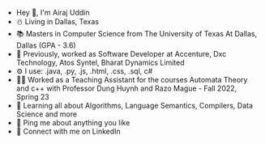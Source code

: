 - Hey 👋, I'm Airaj Uddin
- ☃️ Living in Dallas, Texas
- 📚 Masters in Computer Science from The University of Texas At Dallas, Dallas (GPA - 3.6)
- 🏢 Previously, worked as Software Developer  at Accenture, Dxc Technology, Atos Syntel, Bharat Dynamics Limited
- ⚙️ I use: .java, .py, .js, .html, .css, .sql, c#
- 👨‍🏫 Worked as a Teaching Assistant for the courses Automata Theory and c++  with Professor Dung Huynh and Razo Mague - Fall 2022, Spring 23
- 🌱 Learning all about Algorithms, Language Semantics, Compilers, Data Science and more
- 💬 Ping me about anything you like
- 📱 Connect with me on LinkedIn


<!---
airajuddin1999/airajuddin1999 is a ✨ special ✨ repository because its `README.md` (this file) appears on your GitHub profile.
You can click the Preview link to take a look at your changes.
--->
